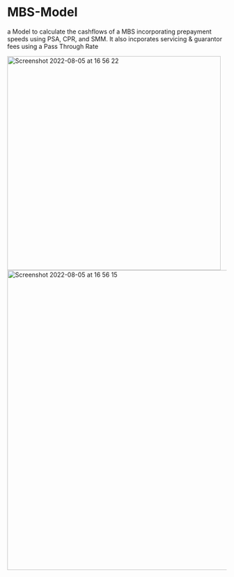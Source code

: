 # MBS-Model
a Model to calculate the cashflows of a MBS incorporating prepayment speeds using PSA, CPR, and SMM. It also incporates servicing & guarantor fees using
a Pass Through Rate

<img width="490" alt="Screenshot 2022-08-05 at 16 56 22" src="https://user-images.githubusercontent.com/98121213/183163714-2273dbde-440b-47f1-b1ef-1e2ba8fa0324.png">
<img width="687" alt="Screenshot 2022-08-05 at 16 56 15" src="https://user-images.githubusercontent.com/98121213/183163785-11ce5c95-beb1-407a-9f9d-59832ea498ce.png">
